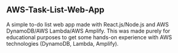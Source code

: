 ## AWS-Task-List-Web-App

A simple to-do list web app made with React.js/Node.js and AWS DynamoDB/AWS Lambda/AWS Amplify. This was made purely for educational purposes to get some hands-on experience with AWS technologies (DynamoDB, Lambda, Amplify).
